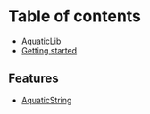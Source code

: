 # Table of contents

* [AquaticLib](README.md)
* [Getting started](getting-started.md)

## Features

* [AquaticString](features/aquaticstring.md)
